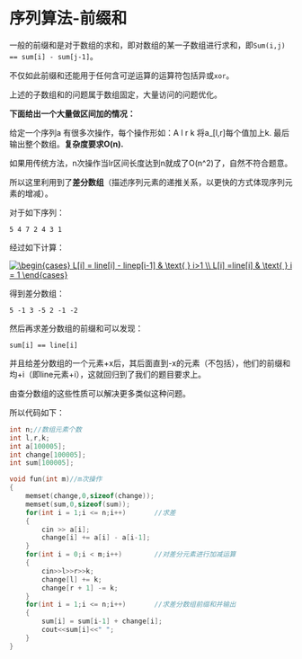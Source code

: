 # 序列算法-前缀和

一般的前缀和是对于数组的求和，即对数组的某一子数组进行求和，即`Sum(i,j) == sum[i] - sum[j-1]`。

不仅如此前缀和还能用于任何含可逆运算的运算符包括异或`xor`。

上述的子数组和的问题属于数组固定，大量访问的问题优化。

**下面给出一个大量做区间加的情况：**

给定一个序列a 有很多次操作，每个操作形如：A l r k  将a_[l,r]每个值加上k. 最后输出整个数组。**复杂度要求O(n).**

如果用传统方法，n次操作当lr区间长度达到n就成了O(n^2)了，自然不符合题意。

所以这里利用到了**差分数组**（描述序列元素的递推关系，以更快的方式体现序列元素的增减）。

对于如下序列：

    5 4 7 2 4 3 1

经过如下计算：

<a href="https://www.codecogs.com/eqnedit.php?latex=\bg_white&space;\begin{cases}&space;L[i]&space;=&space;line[i]&space;-&space;linep[i-1]&space;&&space;\text{&space;}&space;i>1&space;\\&space;L[i]&space;=line[i]&space;&&space;\text{&space;}&space;i&space;=&space;1&space;\end{cases}" target="_blank"><img src="https://latex.codecogs.com/png.latex?\bg_white&space;\begin{cases}&space;L[i]&space;=&space;line[i]&space;-&space;linep[i-1]&space;&&space;\text{&space;}&space;i>1&space;\\&space;L[i]&space;=line[i]&space;&&space;\text{&space;}&space;i&space;=&space;1&space;\end{cases}" title="\begin{cases} L[i] = line[i] - linep[i-1] & \text{ } i>1 \\ L[i] =line[i] & \text{ } i = 1 \end{cases}" /></a>

得到差分数组：

    5 -1 3 -5 2 -1 -2

然后再求差分数组的前缀和可以发现：

`sum[i] == line[i]`

并且给差分数组的一个元素+x后，其后面直到-x的元素（不包括），他们的前缀和均+i（即line元素+i），这就回归到了我们的题目要求上。

由查分数组的这些性质可以解决更多类似这种问题。

所以代码如下：

```cpp
int n;//数组元素个数
int l,r,k;
int a[100005];
int change[100005];
int sum[100005];

void fun(int m)//m次操作
{
    memset(change,0,sizeof(change));
    memset(sum,0,sizeof(sum));
    for(int i = 1;i <= n;i++)       //求差
    {
        cin >> a[i];
        change[i] += a[i] - a[i-1];
    }
    for(int i = 0;i < m;i++)        //对差分元素进行加减运算
    {
        cin>>l>>r>>k;
        change[l] += k;
        change[r + 1] -= k;
    }
    for(int i = 1;i <= n;i++)       //求差分数组前缀和并输出
    {
        sum[i] = sum[i-1] + change[i];
        cout<<sum[i]<<" ";
    }
}
```
